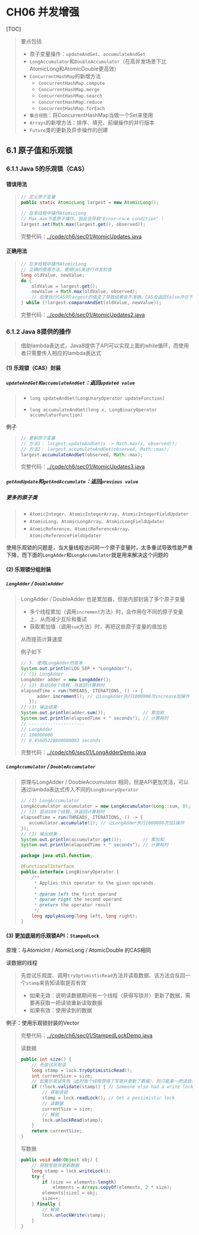 # CH06 并发增强

[TOC]

> 要点包括
>
> * 原子变量操作：`updateAndGet`、`accumulateAndGet`
> * `LongAccumulator`和`DoubleAccumulator`（在高并发场景下比AtomicLong和AtomicDouble更高效）
> * `ConcurrentHashMap`的新增方法
>     * `ConcurrentHashMap.compute`
>     * `ConcurrentHashMap.merge`
>     * `ConcurrentHashMap.search`
>     * `ConcurrentHashMap.reduce`
>     * `ConcurrentHashMap.forEach`
> * `集合视图`：将ConcurrentHashMap当做一个Set来使用
> * `Arrays`的新增方法：排序、填充、前缀操作的并行版本
> * `Future`类的更新及异步操作的创建

## 6.1 原子值和乐观锁

### 6.1.1 Java 5的乐观锁（CAS）

#### 错误用法

> ```java
> // 定义原子变量
> public static AtomicLong largest = new AtomicLong();
> ```
>
> ```java
> // 在多线程中操作AtomicLong
> // Max.max不是原子操作，因此会导致"Error—race condition" !
> largest.set(Math.max(largest.get(), observed));
> ```
>
> 完整代码：[../code/ch6/sec01/AtomicUpdates.java](../code/ch6/sec01/AtomicUpdates.java)

#### 正确用法

> ```java
> // 在多线程中操作AtomicLong
> // 正确的使用方法，使用CAS来进行并发检查
> long oldValue, newValue;
> do {
>     oldValue = largest.get();
>     newValue = Math.max(oldValue, observed);
>     // 如果执行CAS时largest的值变了导致结果会不准确，CAS会返回false并在下一轮循环中重试
> } while (!largest.compareAndSet(oldValue, newValue));
> ```
>
> 完整代码：[../code/ch6/sec01/AtomicUpdates2.java](../code/ch6/sec01/AtomicUpdates2.java)

### 6.1.2 Java 8提供的操作

> 借助lambda表达式，Java8提供了API可以实现上面的while循环，而使用者只需要传入相应的lambda表达式

#### (1) 乐观锁（CAS）封装

##### `updateAndGet和accumulateAndGet`：返回`updated value`

> * `long updateAndGet(LongUnaryOperator updateFunction) `
>
> * `long accumulateAndGet(long x, LongBinaryOperator accumulatorFunction)`

例子

> ```java
> // 更新原子变量
> // 方法1： largest.updateAndGet(x -> Math.max(x, observed));
> // 方法2： largest.accumulateAndGet(observed, Math::max);
> largest.accumulateAndGet(observed, Math::max);
> ```
>
> 完整代码：[../code/ch6/sec01/AtomicUpdates3.java](../code/ch6/sec01/AtomicUpdates3.java)

##### `getAndUpdate`和`getAndAccumulate`：返回`previous value`

##### 更多的原子类

> * `AtomicInteger`、`AtomicIntegerArray`、`AtomicIntegerFieldUpdater`
> * `AtomicLong`、`AtomicLongArray`、`AtomicLongFieldUpdater`
> * `AtomicReference`、`AtomicReferenceArray`、`AtomicReferenceFieldUpdater`

使用乐观锁的问题是，当大量线程访问同一个原子变量时，太多重试导致性能严重下降，而下面的`LongAdder`和`LongAccumulator`就是用来解决这个问题的

#### (2) 乐观锁分组封装

##### `LongAdder` / `DoubleAdder`

> LongAdder / DoubleAdder 也是累加器，但是内部封装了多个原子变量
>
> * 多个线程累加（调用`increment`方法）时，会作用在不同的原子变量上、从而减少互斥和重试
> * 获取累加值（调用`sum`方法）时，再把这些原子变量的值加总
>
> 从而提高计算速度
>
> 例子如下
>
> ```java
> // 3. 使用LongAdder的版本
> System.out.println(LOG_SEP + "LongAdder");
> // (1) LongAdder
> LongAdder adder = new LongAdder();
> // (2) 启动100个线程，并返回计算耗时
> elapsedTime = run(THREADS, ITERATIONS, () -> {
>       adder.increment(); // 让LongAdder执行1000000次increase加操作
>    });
> // (3) 输出结果
> System.out.println(adder.sum());              // 累加和
> System.out.println(elapsedTime + " seconds"); // 计算耗时
> // ---------------------
> // LongAdder
> // 100000000
> // 0.45605228800000003 seconds
> ```
>
> 完整代码：[../code/ch6/sec01/LongAdderDemo.java](../code/ch6/sec01/LongAdderDemo.java)

##### `LongAccumulator` / `DoubleAccumulator`

> 原理与LongAdder / DoubleAccumulator 相同，但是API更加灵活，可以通过lambda表达式传入不同的`LongBinaryOperator`
>
> ```java
> // (1) LongAccumulator
> LongAccumulator accumulator = new LongAccumulator(Long::sum, 0);
> // (2) 启动100个线程，并返回计算耗时
> elapsedTime = run(THREADS, ITERATIONS, () -> {
>    accumulator.accumulate(1); // 让LongAdder执行1000000次加1操作
> });
> // (3) 输出结果
> System.out.println(accumulator.get());        // 累加和
> System.out.println(elapsedTime + " seconds"); // 计算耗时
> ```
>
> ```java
> package java.util.function;
> 
> @FunctionalInterface
> public interface LongBinaryOperator {
>     /**
>      * Applies this operator to the given operands.
>      *
>      * @param left the first operand
>      * @param right the second operand
>      * @return the operator result
>      */
>     long applyAsLong(long left, long right);
> }
> ```

#### (3) 更加底层的乐观锁API：`StampedLock`

原理：与AtomicInt / AtomicLong / AtomicDouble 的CAS相同

读数据的线程

> 先尝试乐观度、调用`tryOptimisticRead`方法并读取数据、该方法会反回一个`stamp`来告知读取是否有效
>
> * 如果无效：说明读数据期间有一个线程（获得写锁并）更新了数据，需要再获取一把读锁重新读取数据
> * 如果有效：使用读到的数据

例子：使用乐观锁封装的Vector

> 完整代码：[../code/ch6/sec01/StampedLockDemo.java](../code/ch6/sec01/StampedLockDemo.java)
>
> 读数据
>
> ```java
> public int size() {
>     // 先尝试乐观读
>     long stamp = lock.tryOptimisticRead();
>     int currentSize = size;
>     // 如果乐观读失败（此时有个线程获得了写锁并更新了数据），则只能拿一把读锁并重新读取数据
>     if (!lock.validate(stamp)) { // Someone else had a write lock
>         // 获取读锁
>         stamp = lock.readLock(); // Get a pessimistic lock
>         // 读数据
>         currentSize = size;
>         // 解锁
>         lock.unlockRead(stamp);
>     }
>     return currentSize;
> }
> ```
>
> 写数据
>
> ```java
> public void add(Object obj) {
>     // 获取写锁并更新数据
>     long stamp = lock.writeLock();
>     try {
>         if (size == elements.length)
>             elements = Arrays.copyOf(elements, 2 * size);
>         elements[size] = obj;
>         size++;
>     } finally {
>         // 解锁
>         lock.unlockWrite(stamp);
>     }
> }
> ```

